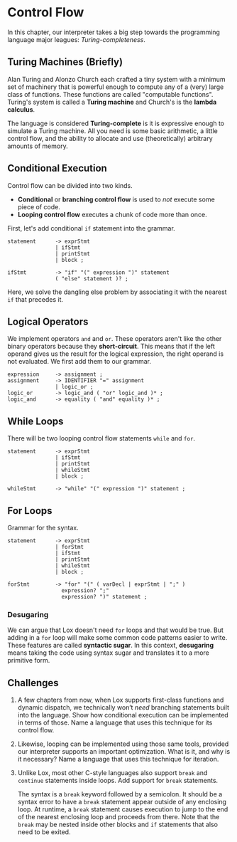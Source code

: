 # Control Flow

In this chapter, our interpreter takes a big step towards the programming language major leagues: _Turing-completeness_.

## Turing Machines (Briefly)

Alan Turing and Alonzo Church each crafted a tiny system with a minimum set of machinery that is powerful enough to compute any of a (very) large class of functions. These functions are called "computable functions".
Turing's system is called a **Turing machine** and Church's is the **lambda calculus**.

The language is considered **Turing-complete** is it is expressive enough to simulate a Turing machine.
All you need is some basic arithmetic, a little control flow, and the ability to allocate and use (theoretically) arbitrary amounts of memory.

## Conditional Execution

Control flow can be divided into two kinds.

- **Conditional** or **branching control flow** is used to _not_ execute some piece of code.
- **Looping control flow** executes a chunk of code more than once.

First, let's add conditional `if` statement into the grammar.

```BNF
statement      -> exprStmt
               | ifStmt
               | printStmt
               | block ;

ifStmt         -> "if" "(" expression ")" statement
               ( "else" statement )? ;
```

Here, we solve the dangling else problem by associating it with the nearest `if` that precedes it.

## Logical Operators

We implement operators `and` and `or`. These operators aren't like the other binary operators because they **short-circuit**.
This means that if the left operand gives us the result for the logical expression, the right operand is not evaluated.
We first add them to our grammar.

```BNF
expression     -> assignment ;
assignment     -> IDENTIFIER "=" assignment
               | logic_or ;
logic_or       -> logic_and ( "or" logic_and )* ;
logic_and      -> equality ( "and" equality )* ;
```

## While Loops

There will be two looping control flow statements `while` and `for`.

```BNF
statement      -> exprStmt
               | ifStmt
               | printStmt
               | whileStmt
               | block ;

whileStmt      -> "while" "(" expression ")" statement ;
```

## For Loops

Grammar for the syntax.

```BNF
statement      -> exprStmt
               | forStmt
               | ifStmt
               | printStmt
               | whileStmt
               | block ;

forStmt        -> "for" "(" ( varDecl | exprStmt | ";" )
                 expression? ";"
                 expression? ")" statement ;
```

### Desugaring

We can argue that Lox doesn't need `for` loops and that would be true. But adding in a `for` loop will make some common code patterns easier to write.
These features are called **syntactic sugar**.
In this context, **desugaring** means taking the code using syntax sugar and translates it to a more primitive form.

## Challenges

1. A few chapters from now, when Lox supports first-class functions and dynamic dispatch, we technically won’t _need_ branching statements built into the language. Show how conditional execution can be implemented in terms of those. Name a language that uses this technique for its control flow.

2. Likewise, looping can be implemented using those same tools, provided our interpreter supports an important optimization. What is it, and why is it necessary? Name a language that uses this technique for iteration.

3. Unlike Lox, most other C-style languages also support `break` and `continue` statements inside loops. Add support for `break` statements.

   The syntax is a `break` keyword followed by a semicolon. It should be a syntax error to have a `break` statement appear outside of any enclosing loop. At runtime, a `break` statement causes execution to jump to the end of the nearest enclosing loop and proceeds from there. Note that the `break` may be nested inside other blocks and `if` statements that also need to be exited.
